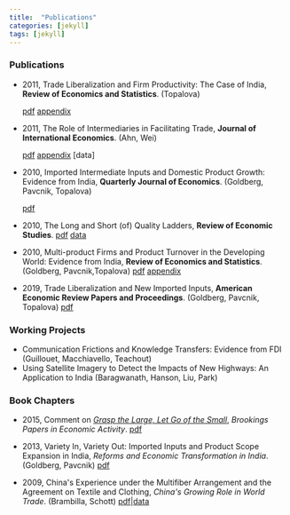 ```yaml
---
title:  "Publications"
categories: [jekyll]
tags: [jekyll]
---
```


### Publications

- 2011, Trade Liberalization and Firm Productivity: The Case of India, **Review of Economics and Statistics**. (Topalova)
	
	[pdf]({{site.baseurl}}/files/restat_TFLP/TFLP.pdf) [appendix]({{site.baseurl}}/files/restat_TFLP/TLFP_appendix.pdf)

- 2011, The Role of Intermediaries in Facilitating Trade, **Journal of International Economics**. (Ahn, Wei)
	
	[pdf]({{site.baseurl}}/files/jie_RIFT/RIFT.pdf) [appendix]({{site.baseurl}}/files/jie_RIFT/RIFT_appendix.pdf) [data]

- 2010, Imported Intermediate Inputs and Domestic Product Growth: Evidence from India, **Quarterly Journal of Economics**. (Goldberg, Pavcnik, Topalova)
	
	[pdf]({{site.baseurl}}/files/qje_IIIDPG/IIDPG.pdf)

- 2010, The Long and Short (of) Quality Ladders, **Review of Economic Studies**.
	[pdf]({{site.baseurl}}/files/restud_LSQL/LSQL.pdf) [data]({{site.baseurl}}/files/restud_LSQL/ladders_100113.zip)

- 2010, Multi-product Firms and Product Turnover in the Developing World: Evidence from India, **Review of Economics and Statistics**. (Goldberg, Pavcnik,Topalova)
	[pdf]({{site.baseurl}}/files/restat_MFPTDW/MFPTDW.pdf) [appendix]({{site.baseurl}}/files/restat_mp/MFPTDW_appendix.pdf)

- 2019, Trade Liberalization and New Imported Inputs, **American Economic Review Papers and Proceedings**. (Goldberg, Pavcnik, Topalova)
	[pdf]({{site.baseurl}}/files/aerpp_TLNII/TLNII.pdf)

### Working Projects
- Communication Frictions and Knowledge Transfers: Evidence from FDI (Guillouet, Macchiavello, Teachout)
- Using Satellite Imagery to Detect the Impacts of New Highways: An Application to India (Baragwanath, Hanson, Liu, Park)


### Book Chapters
- 2015, Comment on [*Grasp the Large, Let Go of the Small*](https://www.nber.org/papers/w21006), *Brookings Papers in Economic Activity*.
	[pdf]({{site.baseurl}}/files/book_HS/CHS.pdf)

- 2013, Variety In, Variety Out: Imported Inputs and Product Scope Expansion in India, *Reforms and Economic Transformation in India*. (Goldberg, Pavcnik)
	[pdf]({{site.baseurl}}/files/book_VIVO/VIVO.pdf)

- 2009, China's Experience under the Multifiber Arrangement and the Agreement on Textile and Clothing, *China's Growing Role in World Trade*. (Brambilla, Schott)
	[pdf]({{site.baseurl}}/files/book_MFA/MFA.pdf)|[data](https://sompks4.github.io/sub_data.html)


